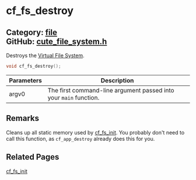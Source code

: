[//]: # (This file is automatically generated by Cute Framework's docs parser.)
[//]: # (Do not edit this file by hand!)
[//]: # (See: https://github.com/RandyGaul/cute_framework/blob/master/samples/docs_parser.cpp)
[](../header.md ':include')

# cf_fs_destroy

Category: [file](/api_reference?id=file)  
GitHub: [cute_file_system.h](https://github.com/RandyGaul/cute_framework/blob/master/include/cute_file_system.h)  
---

Destroys the [Virtual File System](https://randygaul.github.io/cute_framework/#/topics/virtual_file_system).

```cpp
void cf_fs_destroy();
```

Parameters | Description
--- | ---
argv0 | The first command-line argument passed into your `main` function.

## Remarks

Cleans up all static memory used by [cf_fs_init](/file/cf_fs_init.md). You probably don't need to call this function,
as `cf_app_destroy` already does this for you.

## Related Pages

[cf_fs_init](/file/cf_fs_init.md)  
